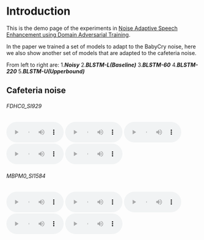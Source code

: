 # Introduction

This is the demo page of the experiments in [Noise Adaptive Speech Enhancement using Domain Adversarial Training](https://arxiv.org/abs/1807.07501).

In the paper we trained a set of models to adapt to the BabyCry noise, here we also show another set of models that are adapted to the cafeteria noise.

From left to right are: 
1.***Noisy*** 2.***BLSTM-L(Baseline)*** 3.***BLSTM-60*** 4.***BLSTM-220*** 5.***BLSTM-U(Upperbound)***


## Cafeteria noise

###### FDHC0_SI929
<audio style="width:150px" controls="controls">
	<source src="wavs/cafe/noisy/FDHC0_SI929.wav" type="audio/wav" />
</audio>
<audio style="width:150px" controls="controls">
	<source src="wavs/cafe/base/FDHC0_SI929.wav" type="audio/wav" />
</audio>
<audio style="width:150px" controls="controls">
	<source src="wavs/cafe/60/FDHC0_SI929.wav" type="audio/wav" />
</audio>
<audio style="width:150px" controls="controls">
	<source src="wavs/cafe/220/FDHC0_SI929.wav" type="audio/wav" />
</audio>
<audio style="width:150px" controls="controls">
	<source src="wavs/cafe/upper/FDHC0_SI929.wav" type="audio/wav" />
</audio>

###### MBPM0_SI1584
<audio style="width:150px" controls="controls">
	<source src="wavs/cafe/noisy/MBPM0_SI1584.wav" type="audio/wav" />
</audio>
<audio style="width:150px" controls="controls">
	<source src="wavs/cafe/base/MBPM0_SI1584.wav" type="audio/wav" />
</audio>
<audio style="width:150px" controls="controls">
	<source src="wavs/cafe/60/MBPM0_SI1584.wav" type="audio/wav" />
</audio>
<audio style="width:150px" controls="controls">
	<source src="wavs/cafe/220/MBPM0_SI1584.wav" type="audio/wav" />
</audio>
<audio style="width:150px" controls="controls">
	<source src="wavs/cafe/upper/MBPM0_SI1584.wav" type="audio/wav" />
</audio>
